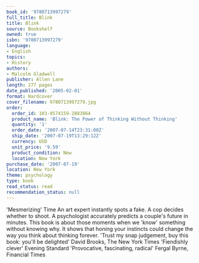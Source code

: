 ```yaml
---
book_id: '9780713997279'
full_title: Blink
title: Blink
source: Bookshelf
owned: true
isbn: '9780713997279'
language:
- English
topics:
- History
authors:
- Malcolm Gladwell
publisher: Allen Lane
length: 277 pages
date_published: '2005-02-01'
format: Hardcover
cover_filename: 9780713997279.jpg
order:
  order_id: 103-9574159-2883864
  product_name: 'Blink: The Power of Thinking Without Thinking'
  quantity: '1'
  order_date: '2007-07-14T23:31:00Z'
  ship_date: '2007-07-19T13:29:12Z'
  currency: USD
  unit_price: '9.59'
  product_condition: New
  location: New York
purchase_date: '2007-07-19'
location: New York
theme: psychology
type: book
read_status: read
recommendation_status: null
---
```

'Mesmerizing' Time
An art expert instantly spots a fake. A cop decides whether to shoot. A psychologist accurately predicts a couple's future in minutes. This book is about those moments when we 'know' something without knowing why. It shows that honing your instincts could change the way you think about thinking forever.
'Trust my snap judgement, buy this book: you'll be delighted' David Brooks, The New York Times
'Fiendishly clever' Evening Standard
'Provocative, fascinating, radical' Fergal Byrne, Financial Times
